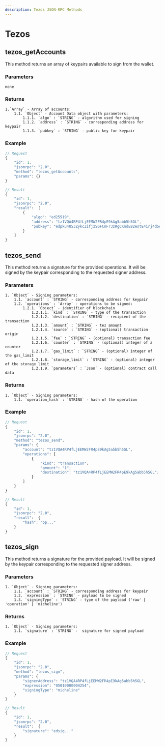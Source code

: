 ```yaml
---
description: Tezos JSON-RPC Methods
---
```


# Tezos

## tezos_getAccounts

This method returns an array of keypairs available to sign from the wallet.

### Parameters

    none

### Returns

    1.`Array` - Array of accounts:
    	1.1. `Object` - Account Data object with parameters:
    		1.1.1. `algo` : `STRING` - algorithm used for signing
    		1.1.2. `address` : `STRING` - corresponding address for keypair
    		1.1.3. `pubkey` : `STRING` - public key for keypair

### Example

```javascript
// Request
{
    "id": 1,
    "jsonrpc": "2.0",
    "method": "tezos_getAccounts",
    "params": {}
}

// Result
{
    "id": 1,
    "jsonrpc": "2.0",
    "result":  [
        {
            "algo": "ed25519",
            "address": "tz1VQA4RP4fLjEEMW2FR4pE9kAg5abb5h5GL",
            "pubkey": "edpku4US3ZykcZifjzSGFCmFr3zRgCKndE82estE4irj4d5oqDNDvf"
        }
    ]
}
```

## tezos_send

This method returns a signature for the provided operations. It will be signed by the keypair corresponding to the requested signer address.

### Parameters

    1. `Object` - Signing parameters:
    	1.1. `account` : `STRING` - corresponding address for keypair
    	1.2. `operations` : `Array` - operations to be signed:
    		1.2.1. `Object` - identifier of blockchain
                1.2.1.1. `kind` : `STRING` - type of the transaction
                1.2.1.2. `destination` : `STRING` - recipient of the transaction
                1.2.1.3. `amount` : `STRING` - tez amount
                1.2.1.4. `source` : `STRING` - (optional) transaction origin
                1.2.1.5. `fee` : `STRING` - (optional) transaction fee
                1.2.1.6. `counter` : `STRING` - (optional) integer of a counter
                1.2.1.7. `gas_limit` : `STRING` - (optional) integer of the gas_limit
                1.2.1.8. `storage_limit` : `STRING` - (optional) integer of the storage_limit
                1.2.1.9. `parameters` : `Json` - (optional) contract call data
                

### Returns

    1. `Object` - Signing parameters:
    	1.1. `operation_hash` : `STRING` - hash of the operation

### Example

```javascript
// Request
{
    "id": 1,
    "jsonrpc": "2.0",
    "method": "tezos_send",
    "params": {
        "account": "tz1VQA4RP4fLjEEMW2FR4pE9kAg5abb5h5GL",
        "operations": [
            {
                "kind": "transaction";
                "amount": "1";
                "destination": "tz1VQA4RP4fLjEEMW2FR4pE9kAg5abb5h5GL";
            }
        ]
    }
}

// Result
{
    "id": 1,
    "jsonrpc": "2.0",
    "result":  {
        "hash": "op..."
    }
}
```

## tezos_sign

This method returns a signature for the provided payload. It will be signed by the keypair corresponding to the requested signer address.

### Parameters

    1. `Object` - Signing parameters:
    	1.1. `account` : `STRING` - corresponding address for keypair
    	1.2. `expression` : `STRING` - payload to be signed
        1.3. `signingType` : `STRING` - type of the payload ('raw' | 'operation' | 'micheline')

### Returns

    1. `Object` - Signing parameters:
    	1.1. `signature` : `STRING` -  signature for signed payload

### Example

```javascript
// Request
{
    "id": 1,
    "jsonrpc": "2.0",
    "method": "tezos_sign",
    "params": {
        "signerAddress": "tz1VQA4RP4fLjEEMW2FR4pE9kAg5abb5h5GL",
        "expression": "05010000004254",
        "signingType": "micheline"
    }
}

// Result
{
    "id": 1,
    "jsonrpc": "2.0",
    "result":  {
        "signature": "edsig..."
    }
}
```
